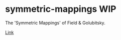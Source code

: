 symmetric-mappings WIP
=====================

The 'Symmetric Mappings' of Field & Golubitsky.

[Link](https://topaz1008.github.io/symmetric-mappings/)
